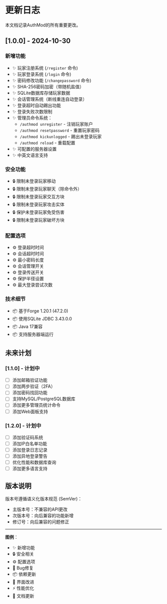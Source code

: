 # 更新日志

本文档记录AuthMod的所有重要更改。

## [1.0.0] - 2024-10-30

### 新增功能
- ✨ 玩家注册系统 (`/register` 命令)
- ✨ 玩家登录系统 (`/login` 命令)
- ✨ 密码修改功能 (`/changepassword` 命令)
- ✨ SHA-256密码加密（带随机盐值）
- ✨ SQLite数据库存储玩家数据
- ✨ 会话管理系统（断线重连自动登录）
- ✨ 登录超时自动踢出功能
- ✨ 登录失败次数限制
- ✨ 管理员命令系统：
  - `/authmod unregister` - 注销玩家账户
  - `/authmod resetpassword` - 重置玩家密码
  - `/authmod kickunlogged` - 踢出未登录玩家
  - `/authmod reload` - 重载配置
- ✨ 可配置的服务器设置
- ✨ 中英文语言支持

### 安全功能
- 🔒 限制未登录玩家移动
- 🔒 限制未登录玩家聊天（除命令外）
- 🔒 限制未登录玩家交互方块
- 🔒 限制未登录玩家攻击实体
- 🔒 保护未登录玩家免受伤害
- 🔒 限制未登录玩家破坏方块

### 配置选项
- ⚙️ 登录超时时间
- ⚙️ 会话超时时间
- ⚙️ 最小密码长度
- ⚙️ 会话管理开关
- ⚙️ 登录传送开关
- ⚙️ 保护半径设置
- ⚙️ 最大登录尝试次数

### 技术细节
- 📦 基于Forge 1.20.1 (47.2.0)
- 📦 使用SQLite JDBC 3.43.0.0
- 📦 Java 17兼容
- 📦 支持服务器端运行

## 未来计划

### [1.1.0] - 计划中
- [ ] 添加邮箱验证功能
- [ ] 添加两步验证（2FA）
- [ ] 添加密码找回功能
- [ ] 支持MySQL/PostgreSQL数据库
- [ ] 添加更多管理员统计命令
- [ ] 添加Web面板支持

### [1.2.0] - 计划中
- [ ] 添加验证码系统
- [ ] 添加IP白名单功能
- [ ] 添加登录日志记录
- [ ] 添加异地登录警告
- [ ] 优化性能和数据库查询
- [ ] 添加更多语言支持

## 版本说明

版本号遵循语义化版本规范 (SemVer)：
- 主版本号：不兼容的API更改
- 次版本号：向后兼容的功能新增
- 修订号：向后兼容的问题修正

---

**图例**：
- ✨ 新增功能
- 🔒 安全相关
- ⚙️ 配置选项
- 🐛 Bug修复
- 📦 依赖更新
- 🎨 界面改进
- ⚡ 性能优化
- 📝 文档更新

